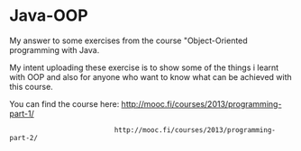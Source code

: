 # Java-OOP
My answer to some exercises from the course "Object-Oriented programming with Java.

My intent uploading these exercise is to show some of the things i learnt with OOP and
also for anyone who want to know what can be achieved with this course.

You can find the course here: http://mooc.fi/courses/2013/programming-part-1/

                              http://mooc.fi/courses/2013/programming-part-2/
